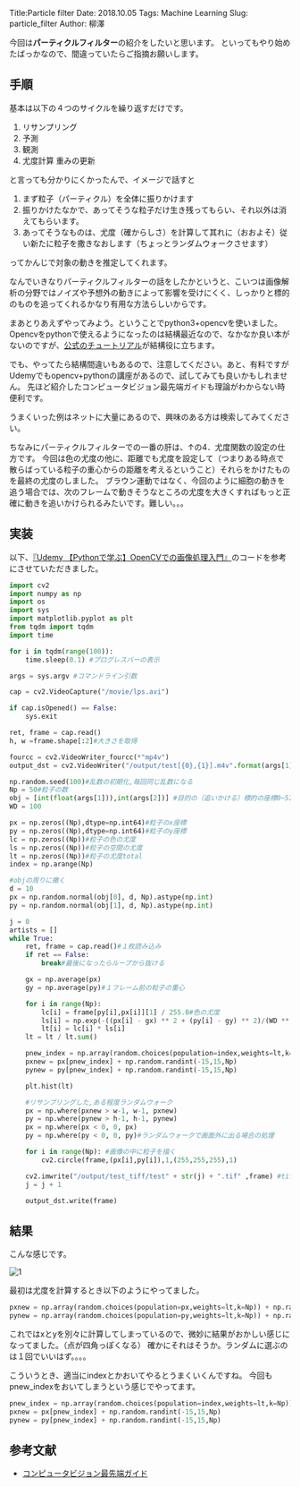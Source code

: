 Title:Particle filter
Date: 2018.10.05
Tags: Machine Learning
Slug: particle_filter
Author: 柳澤

今回は**パーティクルフィルター**の紹介をしたいと思います。
といってもやり始めたばっかなので、間違っていたらご指摘お願いします。

## 手順
基本は以下の４つのサイクルを繰り返すだけです。  

1. リサンプリング  
2. 予測  
3. 観測  
4. 尤度計算 重みの更新  

と言っても分かりにくかったんで、イメージで話すと

1. まず粒子（パーティクル）を全体に振りかけます  
2. 振りかけたなかで、あってそうな粒子だけ生き残ってもらい、それ以外は消えてもらいます。  
3. あってそうなものは、尤度（確からしさ）を計算して其れに（おおよそ）従い新たに粒子を撒きなおします（ちょっとランダムウォークさせます）  

ってかんじで対象の動きを推定してくれます。

なんでいきなりパーティクルフィルターの話をしたかというと、こいつは画像解析の分野ではノイズや予想外の動きによって影響を受けにくく、しっかりと標的のものを追ってくれるかなり有用な方法らしいからです。

まあとりあえずやってみよう。ということでpython3+opencvを使いました。
Opencvをpythonで使えるようになったのは結構最近なので、なかなか良い本がないのですが、[公式のチュートリアル](http://labs.eecs.tottori-u.ac.jp/sd/Member/oyamada/OpenCV/html/py_tutorials/py_tutorials.html)が結構役に立ちます。

でも、やってたら結構間違いもあるので、注意してください。あと、有料ですがUdemyでもopencv+pythonの講座があるので、試してみても良いかもしれません。
先ほど紹介したコンピュータビジョン最先端ガイドも理論がわからない時便利です。

うまくいった例はネットに大量にあるので、興味のある方は検索してみてください。

ちなみにパーティクルフィルターでの一番の肝は、↑の4．尤度関数の設定の仕方です。
今回は色の尤度の他に、距離でも尤度を設定して（つまりある時点で散らばっている粒子の重心からの距離を考えるということ）それらをかけたものを最終の尤度のしました。
ブラウン運動ではなく、今回のように細胞の動きを追う場合では、次のフレームで動きそうなところの尤度を大きくすればもっと正確に動きを追いかけられるみたいです。難しい。。。

## 実装
以下、[『Udemy 【Pythonで学ぶ】OpenCVでの画像処理入門』](https://www.udemy.com/pythonopencv/)のコードを参考にさせていただきました。

``` python
import cv2
import numpy as np
import os
import sys
import matplotlib.pyplot as plt
from tqdm import tqdm
import time

for i in tqdm(range(100)):
    time.sleep(0.1) #プログレスバーの表示

args = sys.argv #コマンドライン引数

cap = cv2.VideoCapture("/movie/lps.avi")

if cap.isOpened() == False:
    sys.exit

ret, frame = cap.read()
h, w =frame.shape[:2]#大きさを取得

fourcc = cv2.VideoWriter_fourcc(*"mp4v")
output_dst = cv2.VideoWriter("/output/test[{0},{1}].m4v".format(args[1],args[2]),fourcc,5.0,(w,h))#動画出力の設定

np.random.seed(100)#乱数の初期化,毎回同じ乱数になる
Np = 50#粒子の数
obj = [int(float(args[1])),int(args[2])] #目的の（追いかける）標的の座標0~512
WD = 100

px = np.zeros((Np),dtype=np.int64)#粒子のx座標
py = np.zeros((Np),dtype=np.int64)#粒子のy座標
lc = np.zeros((Np))#粒子の色の尤度
ls = np.zeros((Np))#粒子の空間の尤度
lt = np.zeros((Np))#粒子の尤度total
index = np.arange(Np)

#objの周りに撒く
d = 10
px = np.random.normal(obj[0], d, Np).astype(np.int)
py = np.random.normal(obj[1], d, Np).astype(np.int)

j = 0
artists = []
while True:
    ret, frame = cap.read()#１枚読み込み
    if ret == False:
        break#最後になったらループから抜ける

    gx = np.average(px)
    gy = np.average(py)#１フレーム前の粒子の重心

    for i in range(Np):
        lc[i] = frame[py[i],px[i]][1] / 255.0#色の尤度
        ls[i] = np.exp(-((px[i] - gx) ** 2 + (py[i] - gy) ** 2)/(WD ** 2))
        lt[i] = lc[i] * ls[i]
    lt = lt / lt.sum()

    pnew_index = np.array(random.choices(population=index,weights=lt,k=Np))
    pxnew = px[pnew_index] + np.random.randint(-15,15,Np)
    pynew = py[pnew_index] + np.random.randint(-15,15,Np)

    plt.hist(lt)

    #リサンプリングした,ある程度ランダムウォーク
    px = np.where(pxnew > w-1, w-1, pxnew)
    py = np.where(pynew > h-1, h-1, pynew)
    px = np.where(px < 0, 0, px)
    py = np.where(py < 0, 0, py)#ランダムウォークで画面外に出る場合の処理

    for i in range(Np): #画像の中に粒子を描く
        cv2.circle(frame,(px[i],py[i]),1,(255,255,255),1)

    cv2.imwrite("/output/test_tiff/test" + str(j) + ".tif" ,frame) #tiffでも保存
    j = j + 1

    output_dst.write(frame)
```

## 結果
こんな感じです。

![1]({attach}images/particle_filter_figs/result.gif)

最初は尤度を計算するとき以下のようにやってました。
```python
pxnew = np.array(random.choices(population=px,weights=lt,k=Np)) + np.random.randint(-15,15,Np)
pynew = np.array(random.choices(population=py,weights=lt,k=Np)) + np.random.randint(-15,15,Np)
```

これではxとyを別々に計算してしまっているので、微妙に結果がおかしい感じになってました。（点が四角っぽくなる）
確かにそれはそうか。ランダムに選ぶのは１回でいいはず。。。。

こういうとき、適当にindexとかおいてやるとうまくいくんですね。
今回もpnew_indexをおいてしまうという感じでやってます。

```python
pnew_index = np.array(random.choices(population=index,weights=lt,k=Np))
pxnew = px[pnew_index] + np.random.randint(-15,15,Np)
pynew = py[pnew_index] + np.random.randint(-15,15,Np)
```

## 参考文献
- <a href="https://www.amazon.co.jp/%E3%82%B3%E3%83%B3%E3%83%94%E3%83%A5%E3%83%BC%E3%82%BF%E3%83%93%E3%82%B8%E3%83%A7%E3%83%B3%E6%9C%80%E5%85%88%E7%AB%AF%E3%82%AC%E3%82%A4%E3%83%891-CVIM%E3%83%81%E3%83%A5%E3%83%BC%E3%83%88%E3%83%AA%E3%82%A2%E3%83%AB%E3%82%B7%E3%83%AA%E3%83%BC%E3%82%BA-%E5%80%89%E7%88%AA-%E4%BA%AE/dp/4915851346">コンピュータビジョン最先端ガイド</a>

